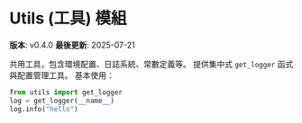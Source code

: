 # Utils (工具) 模組

**版本**: v0.4.0
**最後更新**: 2025-07-21

共用工具，包含環境配置、日誌系統、常數定義等。
提供集中式 `get_logger` 函式與配置管理工具。
基本使用：
```python
from utils import get_logger
log = get_logger(__name__)
log.info("hello")
```
